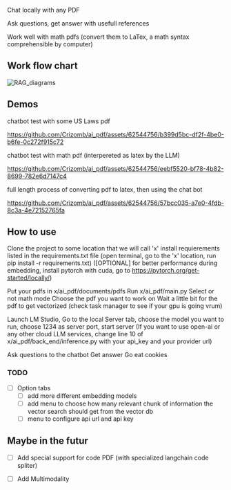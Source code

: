 Chat locally with any PDF

Ask questions, get answer with usefull references 

Work well with math pdfs (convert them to LaTex, a math syntax comprehensible by computer)

## Work flow chart

![RAG_diagrams](https://github.com/Crizomb/ai_pdf/assets/62544756/430c28ac-ed48-4ac5-99ae-58b7f810250c)


## Demos

chatbot test with some US Laws pdf

https://github.com/Crizomb/ai_pdf/assets/62544756/b399d5bc-df2f-4be0-b6fe-0c272f915c72

chatbot test with math pdf (interpereted as latex by the LLM)

https://github.com/Crizomb/ai_pdf/assets/62544756/eebf5520-bf78-4b82-8699-782e6d7147c4

full length process of converting pdf to latex, then using the chat bot

https://github.com/Crizomb/ai_pdf/assets/62544756/57bcc035-a7e0-4fdb-8c3a-4e72152765fa

## How to use 

Clone the project to some location that we will call 'x'
install requierements listed in the requirements.txt file
(open terminal, go to the 'x' location, run pip install -r requirements.txt)
([OPTIONAL] for better performance during embedding, install pytorch with cuda, go to https://pytorch.org/get-started/locally/) 

Put your pdfs in x/ai_pdf/documents/pdfs
Run x/ai_pdf/main.py
Select or not math mode
Choose the pdf you want to work on
Wait a little bit for the pdf to get vectorized (check task manager to see if your gpu is going vrum)

Launch LM Studio, Go to the local Server tab, choose the model you want to run, choose 1234 as server port, start server
(If you want to use open-ai or any other cloud LLM services, change line 10 of x/ai_pdf/back_end/inference.py with your api_key and your provider url)

Ask questions to the chatbot
Get answer
Go eat cookies


### TODO 

- [ ] Option tabs
    - [ ] add more different embedding models
    - [ ] add menu to choose how many relevant chunk of information the vector search should get from the vector db
    - [ ] menu to configure api url and api key
     
## Maybe in the futur

- [ ] Add special support for code PDF (with specialized langchain code spliter)
- [ ] Add Multimodality
      

